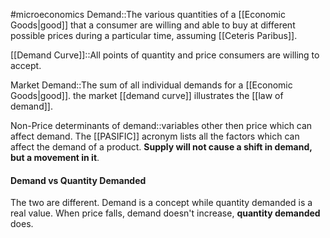 #microeconomics 
Demand::The various quantities of a [[Economic Goods|good]] that a consumer are willing and able to buy at different possible prices during a particular time, assuming [[Ceteris Paribus]].
<!--SR:!2023-11-25,3,250-->

[[Demand Curve]]::All points of quantity and price consumers are willing to accept.
<!--SR:!2023-11-25,3,250-->

Market Demand::The sum of all individual demands for a [[Economic Goods|good]]. the market [[demand curve]] illustrates the [[law of demand]].
<!--SR:!2023-11-25,3,250-->

Non-Price determinants of demand::variables other then price which can affect demand. The [[PASIFIC]] acronym lists all the factors which can affect the demand of a product. **Supply will not cause a shift in demand, but a movement in it**.

#### Demand vs Quantity Demanded
The two are different. Demand is a concept while quantity demanded is a real value. When price falls, demand doesn't increase, **quantity demanded** does. 